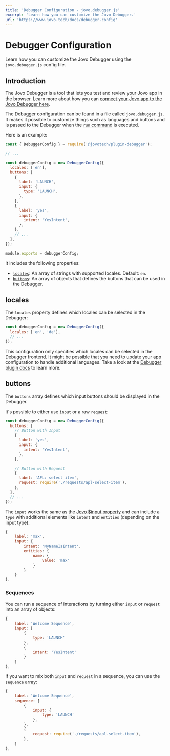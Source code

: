 ```yaml
---
title: 'Debugger Configuration - jovo.debugger.js'
excerpt: 'Learn how you can customize the Jovo Debugger.'
url: 'https://www.jovo.tech/docs/debugger-config'
---
```


# Debugger Configuration

Learn how you can customize the Jovo Debugger using the `jovo.debugger.js` config file.

## Introduction

The Jovo Debugger is a tool that lets you test and review your Jovo app in the browser. Learn more about how you can [connect your Jovo app to the Jovo Debugger here](https://www.jovo.tech/docs/debugger).

The Debugger configuration can be found in a file called `jovo.debugger.js`. It makes it possible to customize things such as languages and buttons and is passed to the Debugger when the [`run` command](https://www.jovo.tech/docs/run-command) is executed.

Here is an example:

```js
const { DebuggerConfig } = require('@jovotech/plugin-debugger');

// ...

const debuggerConfig = new DebuggerConfig({
  locales: ['en'],
  buttons: [
    {
      label: 'LAUNCH',
      input: {
        type: 'LAUNCH',
      },
    },
    {
      label: 'yes',
      input: {
        intent: 'YesIntent',
      },
    },
    // ...
  ],
});

module.exports = debuggerConfig;
```

It includes the following properties:

- [`locales`](#locales): An array of strings with supported locales. Default: `en`.
- [`buttons`](#buttons): An array of objects that defines the buttons that can be used in the Debugger.

## locales

The `locales` property defines which locales can be selected in the Debugger:

```js
const debuggerConfig = new DebuggerConfig({
  locales: ['en', 'de'],
  // ...
});
```

This configuration only specifies which locales can be selected in the Debugger frontend. It might be possible that you need to update your app configuration to handle additional languages. Take a look at the [Debugger plugin docs](https://www.jovo.tech/docs/debugger#nlu) to learn more.

## buttons

The `buttons` array defines which input buttons should be displayed in the Debugger.

It's possible to either use `input` or a raw `request`:

```js
const debuggerConfig = new DebuggerConfig({
  buttons: [
    // Button with Input
    {
      label: 'yes',
      input: {
        intent: 'YesIntent',
      },
    },

    // Button with Request
    {
      label: 'APL: select item',
      request: require('./requests/apl-select-item'),
    },
  ],
  // ...
});
```

The `input` works the same as the [Jovo $input property](https://www.jovo.tech/docs/input) and can include a `type` with additional elements like `intent` and `entities` (depending on the input type):

```js
{
	label: 'max',
	input: {
		intent: 'MyNameIsIntent',
		entities: {
			name: {
				value: 'max'
			}
		}
	}
},
```

### Sequences

You can run a sequence of interactions by turning either `input` or `request` into an array of objects:

```js
{
	label: 'Welcome Sequence',
	input: [
		{
			type: 'LAUNCH'
		},
		{
			intent: 'YesIntent'
		}
	]
},
```

If you want to mix both `input` and `request` in a sequence, you can use the `sequence` array:

```js
{
	label: 'Welcome Sequence',
	sequence: [
		{
			input: {
				type: 'LAUNCH'
			},
		},
		{
			request: require('./requests/apl-select-item'),
		},
	]
},
```
